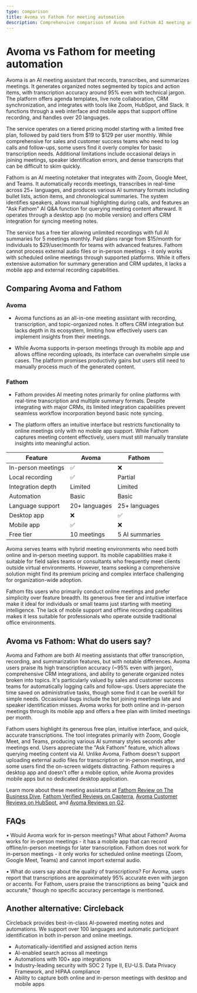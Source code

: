 ```yaml
---
type: comparison
title: Avoma vs Fathom for meeting automation
description: Comprehensive comparison of Avoma and Fathom AI meeting assistants, covering features, pricing, transcription quality, and use cases for both online and in-person meetings.
---
```


# Avoma vs Fathom for meeting automation

Avoma is an AI meeting assistant that records, transcribes, and summarizes meetings. It generates organized notes segmented by topics and action items, with transcription accuracy around 95% even with technical jargon. The platform offers agenda templates, live note collaboration, CRM synchronization, and integrates with tools like Zoom, HubSpot, and Slack. It functions through a web interface and mobile apps that support offline recording, and handles over 20 languages.

The service operates on a tiered pricing model starting with a limited free plan, followed by paid tiers from $19 to $129 per user monthly. While comprehensive for sales and customer success teams who need to log calls and follow-ups, some users find it overly complex for basic transcription needs. Additional limitations include occasional delays in joining meetings, speaker identification errors, and dense transcripts that can be difficult to skim quickly.

Fathom is an AI meeting notetaker that integrates with Zoom, Google Meet, and Teams. It automatically records meetings, transcribes in real-time across 25+ languages, and produces various AI summary formats including bullet lists, action items, and chronological summaries. The system identifies speakers, allows manual highlighting during calls, and features an "Ask Fathom" AI Q&A function for querying meeting content afterward. It operates through a desktop app (no mobile version) and offers CRM integration for syncing meeting notes.

The service has a free tier allowing unlimited recordings with full AI summaries for 5 meetings monthly. Paid plans range from $15/month for individuals to $29/user/month for teams with advanced features. Fathom cannot process external audio files or in-person meetings - it only works with scheduled online meetings through supported platforms. While it offers extensive automation for summary generation and CRM updates, it lacks a mobile app and external recording capabilities.

## Comparing Avoma and Fathom

### Avoma

* Avoma functions as an all-in-one meeting assistant with recording, transcription, and topic-organized notes. It offers CRM integration but lacks depth in its ecosystem, limiting how effectively users can implement insights from their meetings.

* While Avoma supports in-person meetings through its mobile app and allows offline recording uploads, its interface can overwhelm simple use cases. The platform promises productivity gains but users still need to manually process much of the generated content.

### Fathom

* Fathom provides AI meeting notes primarily for online platforms with real-time transcription and multiple summary formats. Despite integrating with major CRMs, its limited integration capabilities prevent seamless workflow incorporation beyond basic note syncing.

* The platform offers an intuitive interface but restricts functionality to online meetings only with no mobile app support. While Fathom captures meeting content effectively, users must still manually translate insights into meaningful action.

| Feature | Avoma | Fathom |
|---------|-------|--------|
| In-person meetings | ✅ | ❌ |
| Local recording | ✅ | Partial |
| Integration depth | Limited | Limited |
| Automation | Basic | Basic |
| Language support | 20+ languages | 25+ languages |
| Desktop app | ❌ | ✅ |
| Mobile app | ✅ | ❌ |
| Free tier | 10 meetings | 5 AI summaries |

Avoma serves teams with hybrid meeting environments who need both online and in-person meeting support. Its mobile capabilities make it suitable for field sales teams or consultants who frequently meet clients outside virtual environments. However, teams seeking a comprehensive solution might find its premium pricing and complex interface challenging for organization-wide adoption.

Fathom fits users who primarily conduct online meetings and prefer simplicity over feature breadth. Its generous free tier and intuitive interface make it ideal for individuals or small teams just starting with meeting intelligence. The lack of mobile support and offline recording capabilities makes it less suitable for professionals who operate outside traditional office environments.

## Avoma vs Fathom: What do users say?

Avoma and Fathom are both AI meeting assistants that offer transcription, recording, and summarization features, but with notable differences. Avoma users praise its high transcription accuracy (~95% even with jargon), comprehensive CRM integrations, and ability to generate organized notes broken into topics. It's particularly valued by sales and customer success teams for automatically logging calls and follow-ups. Users appreciate the time saved on administrative tasks, though some find it can be overkill for simple needs. Occasional bugs include the bot joining meetings late and speaker identification misses. Avoma works for both online and in-person meetings through its mobile app and offers a free plan with limited meetings per month.

Fathom users highlight its generous free plan, intuitive interface, and quick, accurate transcriptions. The tool integrates primarily with Zoom, Google Meet, and Teams, producing various AI summary styles seconds after meetings end. Users appreciate the "Ask Fathom" feature, which allows querying meeting content via AI. Unlike Avoma, Fathom doesn't support uploading external audio files for transcription or in-person meetings, and some users find the on-screen widgets distracting. Fathom requires a desktop app and doesn't offer a mobile option, while Avoma provides mobile apps but no dedicated desktop application.

Learn more about these meeting assistants at [Fathom Review on The Business Dive](https://thebusinessdive.com/fathom-review), [Fathom Verified Reviews on Capterra](https://www.capterra.com/p/276054/Fathom/reviews/), [Avoma Customer Reviews on HubSpot](https://ecosystem.hubspot.com/marketplace/apps/avoma/reviews), and [Avoma Reviews on G2](https://www.g2.com/products/avoma/reviews).

## FAQs 
• Would Avoma work for in-person meetings? What about Fathom?
Avoma works for in-person meetings - it has a mobile app that can record offline/in-person meetings for later transcription. Fathom does not work for in-person meetings - it only works for scheduled online meetings (Zoom, Google Meet, Teams) and cannot import external audio.

• What do users say about the quality of transcriptions?
For Avoma, users report that transcriptions are approximately 95% accurate even with jargon or accents. For Fathom, users praise the transcriptions as being "quick and accurate," though no specific accuracy percentage is mentioned.

## Another alternative: Circleback
Circleback provides best-in-class AI-powered meeting notes and automations. We support over 100 languages and automatic participant identification in both in-person and online meetings.
* Automatically-identified and assigned action items
* AI-enabled search across all meetings
* Automations with 100+ app integrations
* Industry-leading security with SOC 2 Type II, EU-U.S. Data Privacy Framework, and HIPAA compliance
* Ability to capture both online and in-person meetings with desktop and mobile apps
